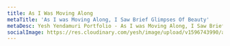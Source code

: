 ```yaml
---
title: As I Was Moving Along
metaTitle: 'As I was Moving Along, I Saw Brief Glimpses Of Beauty'
metaDesc: Yesh Yendamuri Portfolio - As I was Moving Along, I Saw Brief Glimpses Of Beauty
socialImage: https://res.cloudinary.com/yesh/image/upload/v1596743990/as-i-was-moving-along/as-i-was-moving-along-21.jpg
---
```

